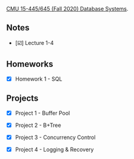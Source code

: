 [CMU 15-445/645 (Fall 2020) Database Systems](https://15445.courses.cs.cmu.edu/fall2020/). 

## Notes

- [☑️] Lecture 1-4

## Homeworks

- [x] Homework 1 - SQL

## Projects

- [x] Project 1 - Buffer Pool

- [x] Project 2 - B+Tree

- [x] Project 3 - Concurrency Control

- [x] Project 4 - Logging & Recovery

